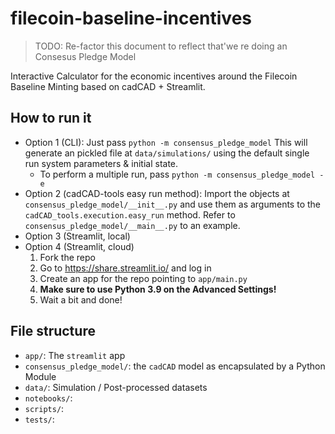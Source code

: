 # filecoin-baseline-incentives

> TODO: Re-factor this document to reflect that'we re doing an Consesus Pledge Model

Interactive Calculator for the economic incentives around the Filecoin Baseline Minting based on cadCAD + Streamlit.

## How to run it

- Option 1 (CLI): Just pass `python -m consensus_pledge_model`
This will generate an pickled file at `data/simulations/` using the default single run
system parameters & initial state.
    - To perform a multiple run, pass `python -m consensus_pledge_model -e`
- Option 2 (cadCAD-tools easy run method): Import the objects at `consensus_pledge_model/__init__.py`
and use them as arguments to the `cadCAD_tools.execution.easy_run` method. Refer to `consensus_pledge_model/__main__.py` to an example.
- Option 3 (Streamlit, local)
- Option 4 (Streamlit, cloud)
    1. Fork the repo
    2. Go to https://share.streamlit.io/ and log in
    3. Create an app for the repo pointing to `app/main.py`
    4. **Make sure to use Python 3.9 on the Advanced Settings!**
    5. Wait a bit and done!
## File structure

- `app/`: The `streamlit` app
- `consensus_pledge_model/`: the `cadCAD` model as encapsulated by a Python Module
- `data/`: Simulation / Post-processed datasets
- `notebooks/`: 
- `scripts/`: 
- `tests/`: 